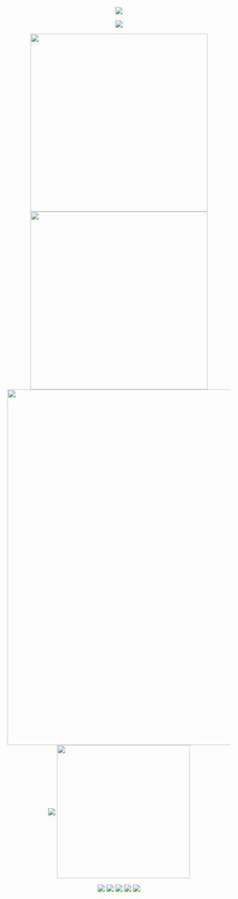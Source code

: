<p align="center">
<img src="https://capsule-render.vercel.app/api?type=waving&color=timeGradient&height=300&&section=header&text=Hello%20World!&fontSize=90&fontAlign=50&fontAlignY=30&desc=I%20am%20Xiaokang2022!&descAlign=50&descSize=30&animation=twinkling">
</p>

<p align="center">
<a href="https://git.io/typing-svg"><img src="https://readme-typing-svg.demolab.com?font=Orbitron&pause=1000&width=435&lines=Welcome+to+my+Github+Profile+Page!" /></a> 
</p>

<p align="center">
<img align="center" width="400" src="https://github-readme-stats.vercel.app/api?username=Xiaokang2022&theme=transparent&include_all_commits=true&show_icons=true&hide_border=true" />
<img align="center" width="400" src="https://streak-stats.demolab.com?user=Xiaokang2022&theme=transparent&date_format=%5BY.%5Dn.j&hide_border=true" />
<img align="center" width="800" src="https://github-readme-activity-graph.vercel.app/graph?username=Xiaokang2022&theme=github-compact&hide_border=true&area=true">
<img align="center" src="https://github-readme-stats.vercel.app/api/wakatime?username=Xiaokang2022&theme=transparent&layout=compact&hide_border=true&langs_count=20" />
<img align="center" width="300" src="https://api.githubtrends.io/user/svg/Xiaokang2022/repos?time_range=one_year&include_private=True&group=private&loc_metric=changed&theme=dark" />
</p>

<p align="center">
<a href="mailto:2951256653@qq.com"><img src="https://img.shields.io/badge/Email-2951256653@qq.com-yellow?logo=mail" /></a>
<a href="https://xiaokang2022.blog.csdn.net"><img src="https://img.shields.io/badge/CSDN-小康2022-red?logo=csdn" /></a>
<a href="https://space.bilibili.com/498105668"><img src="https://img.shields.io/badge/哔哩哔哩-小康—2022-pink?logo=bilibili" /></a>
<img src="https://img.shields.io/badge/QQ-2951256653-green?logo=qq" />
<img src="https://komarev.com/ghpvc/?username=Xiaokang2022&logo=github" />
</p>
